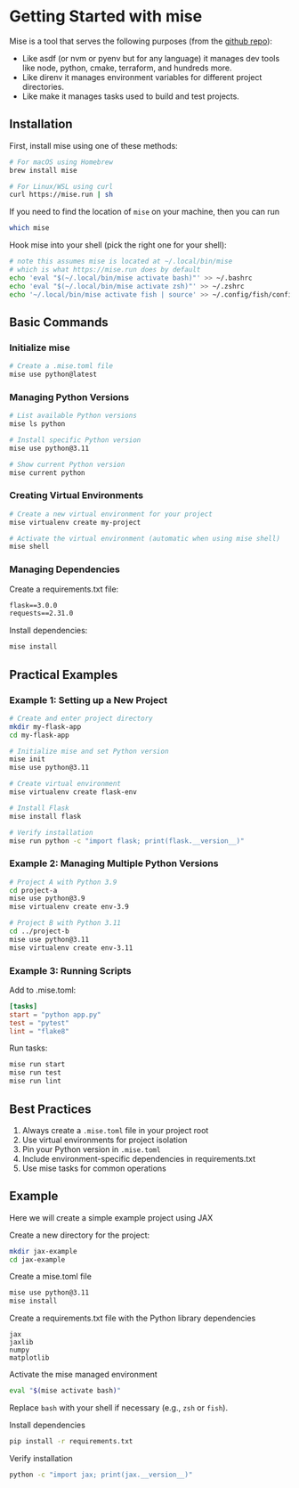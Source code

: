 # Getting Started with mise
Mise is a tool that serves the following purposes (from the [github repo](https://github.com/jdx/mise)):
- Like asdf (or nvm or pyenv but for any language) it manages dev tools like node, python, cmake, terraform, and hundreds more.
- Like direnv it manages environment variables for different project directories.
- Like make it manages tasks used to build and test projects.

## Installation

First, install mise using one of these methods:

```bash
# For macOS using Homebrew
brew install mise

# For Linux/WSL using curl
curl https://mise.run | sh
```

If you need to find the location of `mise` on your machine, then you can run 
```bash
which mise
```

Hook mise into your shell (pick the right one for your shell):

```bash
# note this assumes mise is located at ~/.local/bin/mise
# which is what https://mise.run does by default
echo 'eval "$(~/.local/bin/mise activate bash)"' >> ~/.bashrc
echo 'eval "$(~/.local/bin/mise activate zsh)"' >> ~/.zshrc
echo '~/.local/bin/mise activate fish | source' >> ~/.config/fish/config.fish
```

## Basic Commands

### Initialize mise
```bash
# Create a .mise.toml file
mise use python@latest
```

### Managing Python Versions

```bash
# List available Python versions
mise ls python

# Install specific Python version
mise use python@3.11

# Show current Python version
mise current python
```

### Creating Virtual Environments

```bash
# Create a new virtual environment for your project
mise virtualenv create my-project

# Activate the virtual environment (automatic when using mise shell)
mise shell
```

### Managing Dependencies

Create a requirements.txt file:
```txt
flask==3.0.0
requests==2.31.0
```

Install dependencies:
```bash
mise install
```

## Practical Examples

### Example 1: Setting up a New Project
```bash
# Create and enter project directory
mkdir my-flask-app
cd my-flask-app

# Initialize mise and set Python version
mise init
mise use python@3.11

# Create virtual environment
mise virtualenv create flask-env

# Install Flask
mise install flask

# Verify installation
mise run python -c "import flask; print(flask.__version__)"
```

### Example 2: Managing Multiple Python Versions
```bash
# Project A with Python 3.9
cd project-a
mise use python@3.9
mise virtualenv create env-3.9

# Project B with Python 3.11
cd ../project-b
mise use python@3.11
mise virtualenv create env-3.11
```

### Example 3: Running Scripts
Add to .mise.toml:
```toml
[tasks]
start = "python app.py"
test = "pytest"
lint = "flake8"
```

Run tasks:
```bash
mise run start
mise run test
mise run lint
```

## Best Practices

1. Always create a `.mise.toml` file in your project root
2. Use virtual environments for project isolation
3. Pin your Python version in `.mise.toml`
4. Include environment-specific dependencies in requirements.txt
5. Use mise tasks for common operations

## Example

Here we will create a simple example project using JAX

Create a new directory for the project:
```bash
mkdir jax-example
cd jax-example
```

Create a mise.toml file
```bash
mise use python@3.11
mise install
```

Create a requirements.txt file with the Python library dependencies
```
jax
jaxlib
numpy
matplotlib
```

Activate the mise managed environment
```bash
eval "$(mise activate bash)"
```
Replace `bash` with your shell if necessary (e.g., `zsh` or `fish`).


Install dependencies
```bash
pip install -r requirements.txt
```

Verify installation
```bash
python -c "import jax; print(jax.__version__)"
```